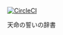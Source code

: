 [![CircleCI](https://circleci.com/gh/kekoyana/tenmei-dic.svg?style=svg)](https://circleci.com/gh/kekoyana/tenmei-dic)

天命の誓いの辞書
